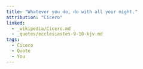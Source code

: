 ```yaml
---
title: "Whatever you do, do with all your might."
attribution: "Cicero"
linked:
  - _wikipedia/Cicero.md
  - _quotes/ecclesiastes-9-10-kjv.md
tags:
  - Cicero
  - Quote
  - You
---
```

